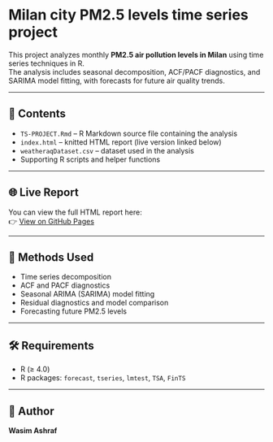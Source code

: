 # Milan city PM2.5 levels time series project

This project analyzes monthly **PM2.5 air pollution levels in Milan** using time series techniques in R.  
The analysis includes seasonal decomposition, ACF/PACF diagnostics, and SARIMA model fitting, with forecasts for future air quality trends.

---

## 📄 Contents
- `TS-PROJECT.Rmd` – R Markdown source file containing the analysis  
- `index.html` – knitted HTML report (live version linked below)  
- `weatheraqDataset.csv` – dataset used in the analysis  
- Supporting R scripts and helper functions  

---

## 🌐 Live Report
You can view the full HTML report here:  
👉 [View on GitHub Pages](https://ashrafwasim.github.io/Milan-city-PM-2.5-levels-time-series-project/)

---

## 🔧 Methods Used
- Time series decomposition  
- ACF and PACF diagnostics  
- Seasonal ARIMA (SARIMA) model fitting  
- Residual diagnostics and model comparison  
- Forecasting future PM2.5 levels  

---

## 🛠️ Requirements
- R (≥ 4.0)  
- R packages: `forecast`, `tseries`, `lmtest`, `TSA`, `FinTS`  

---

## 👤 Author
**Wasim Ashraf** 
